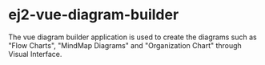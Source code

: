 # ej2-vue-diagram-builder
The vue diagram builder application is used to create the diagrams such as "Flow Charts", "MindMap Diagrams" and "Organization Chart" through Visual Interface.
